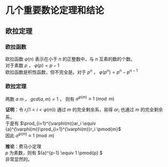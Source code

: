 # 几个重要数论定理和结论   
## 欧拉定理  
### 欧拉函数   
欧拉函数 $\varphi(n)$ 表示在小于 $n$ 的正整数中，与 $n$ 互素的数的个数。   
对于素数 $p$ ， $\varphi(p)=p-1$   
欧拉函数是积性函数，但不完全是。对于 $p^n$ ， $\varphi(p^n)=p^n-{p}^{n-1}$  
### 欧拉定理  
两数 $a$ $m$ ， $gcd(a,m)=1$ ， 则有 ${a}^{\varphi(m)}\equiv 1\pmod{m}$   

**证明**：令 $r_i(1<i<\varphi(m))$ 通过 $m$ 的完全剩余系，易得 $ar_i$ 也通过 $m$ 的完全剩余系，  
于是有 $\prod_{i=1}^{\varphi(m)}ar_i \equiv {a}^{\varphi(m)}\prod_{i=1}^{\varphi(m)}r_i \pmod{m}$   
因此 ${a}^{\varphi(m)}\equiv 1\pmod{m}$    

**推论**：费马小定理   
$p$ 为素数，则有 ${a}^{p-1} \equiv 1 \pmod{p} $  
非常显然的。


